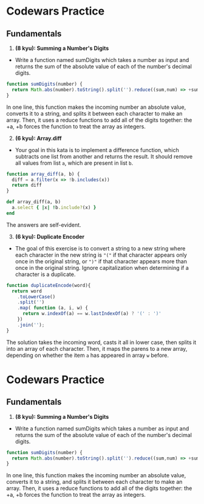 # Codewars Practice

## Fundamentals

1. **(8 kyu): Summing a Number's Digits**
  * Write a function named sumDigits which takes a number as input and returns the sum of the absolute value of each of the number's decimal digits.

```js
function sumDigits(number) {
  return Math.abs(number).toString().split('').reduce((sum,num) => +sum + +num, 0)
}
```
In one line, this function makes the incoming number an absolute value, converts it to a string, and splits it between each character to make an array. Then, it uses a reduce functions to add all of the digits together: the +a, +b forces the function to treat the array as integers.

2. **(6 kyu): Array.diff**
  * Your goal in this kata is to implement a difference function, which subtracts one list from another and returns the result. It should remove all values from list ```a```, which are present in list ```b```.

```js
function array_diff(a, b) {
  diff = a.filter(x => !b.includes(x))
  return diff
}
```
```ruby
def array_diff(a, b)
  a.select { |x| !b.include?(x) }
end
```

The answers are self-evident.

3. **(6 kyu): Duplicate Encoder**
  * The goal of this exercise is to convert a string to a new string where each character in the new string is ```"("``` if that character appears only once in the original string, or ```")"``` if that character appears more than once in the original string. Ignore capitalization when determining if a character is a duplicate.

```js
function duplicateEncode(word){
  return word
    .toLowerCase()
    .split('')
    .map( function (a, i, w) {
      return w.indexOf(a) == w.lastIndexOf(a) ? '(' : ')'
    })
    .join('');
}
```

The solution takes the incoming word, casts it all in lower case, then splits it into an array of each character. Then, it maps the parens to a new array, depending on whether the item ```a``` has appeared in array ```w``` before.
# Codewars Practice

## Fundamentals

1. **(8 kyu): Summing a Number's Digits**
  * Write a function named sumDigits which takes a number as input and returns the sum of the absolute value of each of the number's decimal digits.

```js
function sumDigits(number) {
  return Math.abs(number).toString().split('').reduce((sum,num) => +sum + +num, 0)
}
```
In one line, this function makes the incoming number an absolute value, converts it to a string, and splits it between each character to make an array. Then, it uses a reduce functions to add all of the digits together: the +a, +b forces the function to treat the array as integers.
